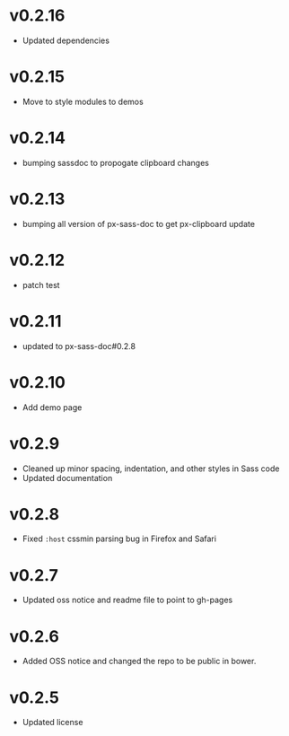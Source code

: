 v0.2.16
==================
* Updated dependencies

v0.2.15
==================
* Move to style modules to demos

v0.2.14
==================
* bumping sassdoc to propogate clipboard changes


v0.2.13
==================
* bumping all version of px-sass-doc to get px-clipboard update


v0.2.12
==================
* patch test

v0.2.11
=============================
* updated to px-sass-doc#0.2.8

v0.2.10
=============================
* Add demo page

v0.2.9
=============================
* Cleaned up minor spacing, indentation, and other styles in Sass code
* Updated documentation

v0.2.8
=============================
* Fixed `:host` cssmin parsing bug in Firefox and Safari

v0.2.7
=============================
* Updated oss notice and readme file to point to gh-pages

v0.2.6
=============================
* Added OSS notice and changed the repo to be public in bower.

v0.2.5
=============================
* Updated license
